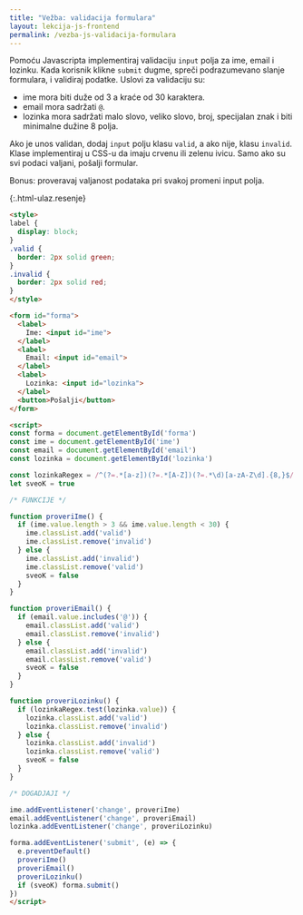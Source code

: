 ```yaml
---
title: "Vežba: validacija formulara"
layout: lekcija-js-frontend
permalink: /vezba-js-validacija-formulara
---
```


Pomoću Javascripta implementiraj validaciju `input` polja za ime, email i lozinku. Kada korisnik klikne `submit` dugme, spreči podrazumevano slanje formulara, i validiraj podatke. Uslovi za validaciju su:
- ime mora biti duže od 3 a kraće od 30 karaktera.
- email mora sadržati `@`.
- lozinka mora sadržati malo slovo, veliko slovo, broj, specijalan znak i biti minimalne dužine 8 polja.

Ako je unos validan, dodaj `input` polju klasu `valid`, a ako nije, klasu `invalid`. Klase implementiraj u CSS-u da imaju crvenu ili zelenu ivicu. Samo ako su svi podaci valjani, pošalji formular.

Bonus: proveravaj valjanost podataka pri svakoj promeni input polja.

{:.html-ulaz.resenje}
```html
<style>
label {
  display: block;
}
.valid {
  border: 2px solid green;
}
.invalid {
  border: 2px solid red;
}
</style>

<form id="forma">
  <label>
    Ime: <input id="ime">
  </label>
  <label>
    Email: <input id="email">
  </label>
  <label>
    Lozinka: <input id="lozinka">
  </label>
  <button>Pošalji</button>
</form>

<script>
const forma = document.getElementById('forma')
const ime = document.getElementById('ime')
const email = document.getElementById('email')
const lozinka = document.getElementById('lozinka')

const lozinkaRegex = /^(?=.*[a-z])(?=.*[A-Z])(?=.*\d)[a-zA-Z\d].{8,}$/
let sveoK = true

/* FUNKCIJE */

function proveriIme() {
  if (ime.value.length > 3 && ime.value.length < 30) {
    ime.classList.add('valid')
    ime.classList.remove('invalid')
  } else {
    ime.classList.add('invalid')
    ime.classList.remove('valid')
    sveoK = false
  }
}

function proveriEmail() {
  if (email.value.includes('@')) {
    email.classList.add('valid')
    email.classList.remove('invalid')
  } else {
    email.classList.add('invalid')
    email.classList.remove('valid')
    sveoK = false
  }
}

function proveriLozinku() {
  if (lozinkaRegex.test(lozinka.value)) {
    lozinka.classList.add('valid')
    lozinka.classList.remove('invalid')
  } else {
    lozinka.classList.add('invalid')
    lozinka.classList.remove('valid')
    sveoK = false
  }
}

/* DOGADJAJI */

ime.addEventListener('change', proveriIme)
email.addEventListener('change', proveriEmail)
lozinka.addEventListener('change', proveriLozinku)

forma.addEventListener('submit', (e) => {
  e.preventDefault()
  proveriIme()
  proveriEmail()
  proveriLozinku()
  if (sveoK) forma.submit()
})
</script>
```